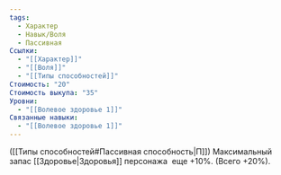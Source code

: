 ```yaml
---
tags:
  - Характер
  - Навык/Воля
  - Пассивная
Ссылки:
  - "[[Характер]]"
  - "[[Воля]]"
  - "[[Типы способностей]]"
Стоимость: "20"
Стоимость выкупа: "35"
Уровни:
  - "[[Волевое здоровье 1]]"
Связанные навыки:
  - "[[Волевое здоровье 1]]"
---
```

([[Типы способностей#Пассивная способность|П]]) Максимальный запас [[Здоровье|Здоровья]] персонажа  еще +10%. (Всего +20%).